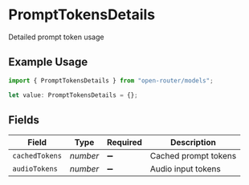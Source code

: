 # PromptTokensDetails

Detailed prompt token usage

## Example Usage

```typescript
import { PromptTokensDetails } from "open-router/models";

let value: PromptTokensDetails = {};
```

## Fields

| Field                | Type                 | Required             | Description          |
| -------------------- | -------------------- | -------------------- | -------------------- |
| `cachedTokens`       | *number*             | :heavy_minus_sign:   | Cached prompt tokens |
| `audioTokens`        | *number*             | :heavy_minus_sign:   | Audio input tokens   |
